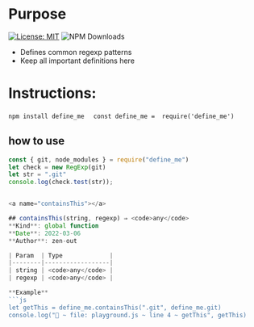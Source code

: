 # Purpose

[![License: MIT](https://img.shields.io/badge/License-MIT-yellow.svg)](https://opensource.org/licenses/MIT)
![NPM Downloads](https://img.shields.io/npm/dw/define_me)

- Defines common regexp patterns
- Keep all important definitions here 

# Instructions: 
```npm install define_me ``` 
 ``` const define_me =  require('define_me')```
## how to use 
```js
const { git, node_modules } = require("define_me")
let check = new RegExp(git)
let str = ".git"
console.log(check.test(str));


<a name="containsThis"></a>

## containsThis(string, regexp) ⇒ <code>any</code>
**Kind**: global function  
**Date**: 2022-03-06  
**Author**: zen-out  

| Param  | Type             |
|--------|------------------|
| string | <code>any</code> |
| regexp | <code>any</code> |

**Example**  
```js
let getThis = define_me.containsThis(".git", define_me.git)
console.log("🚀 ~ file: playground.js ~ line 4 ~ getThis", getThis)
```